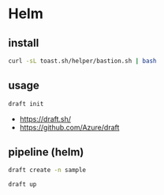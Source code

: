 # Helm

## install

```bash
curl -sL toast.sh/helper/bastion.sh | bash
```

## usage

```bash
draft init
```

* <https://draft.sh/>
* <https://github.com/Azure/draft>

## pipeline (helm)

```bash
draft create -n sample

draft up
```
